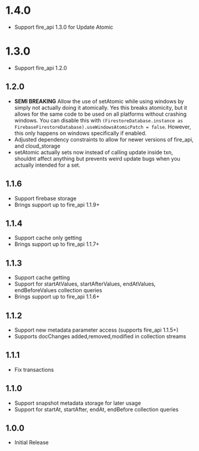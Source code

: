 # 1.4.0
* Support fire_api 1.3.0 for Update Atomic

# 1.3.0
* Support fire_api 1.2.0

## 1.2.0

* **SEMI BREAKING** Allow the use of setAtomic while using windows by simply not actually doing it atomically. Yes this breaks atomicity, but it allows for the same code to be used on all platforms without crashing windows. You can disable this with `(FirestoreDatabase.instance as FirebaseFirestoreDatabase).useWindowsAtomicPatch = false`. However, this only happens on windows specifically if enabled.
* Adjusted dependency constraints to allow for newer versions of fire_api, and cloud_storage
* setAtomic actually sets now instead of calling update inside txn, shouldnt affect anything but prevents weird update bugs when you actually intended for a set.

## 1.1.6

* Support firebase storage
* Brings support up to fire_api 1.1.9+

## 1.1.4

* Support cache only getting
* Brings support up to fire_api 1.1.7+

## 1.1.3

* Support cache getting
* Support for startAtValues, startAfterValues, endAtValues, endBeforeValues collection queries
* Brings support up to fire_api 1.1.6+

## 1.1.2

* Support new metadata parameter access (supports fire_api 1.1.5+)
* Supports docChanges added,removed,modified in collection streams

## 1.1.1

* Fix transactions

## 1.1.0

* Support snapshot metadata storage for later usage
* Support for startAt, startAfter, endAt, endBefore collection queries

## 1.0.0

* Initial Release
